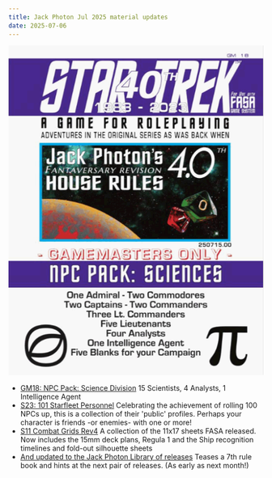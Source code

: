 ```yaml
---
title: Jack Photon Jul 2025 material updates 
date: 2025-07-06
---
```

![Captain Photon](/images/JackPhoton.png)

- [GM18: NPC Pack: Science Division](https://archive.org/details/gm-18-npcpack-science-250715-hi-q)
15 Scientists, 4 Analysts, 1 Intelligence Agent
- [S23: 101 Starfleet Personnel](https://archive.org/details/s-23-ufpdossier-101-sfcp-250705-hi-q)
Celebrating the achievement of rolling 100 NPCs up, this is a collection of their 'public' profiles. 
Perhaps your character is friends -or enemies- with one or more!
- [S11 Combat Grids Rev4](https://archive.org/details/s-11-combat-grids-11x-17-full-q-230101)
A collection of the 11x17 sheets FASA released.  Now includes the 15mm deck plans,
Regula 1 and the Ship recognition timelines and fold-out silhouette sheets
- [And updated to the Jack Photon Library of releases](https://archive.org/details/jp-master-product-list)
Teases a 7th rule book and hints at the next pair of releases. (As early as next month!)